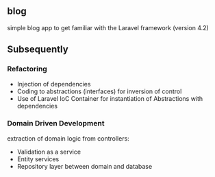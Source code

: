 ## blog

simple blog app to get familiar with the Laravel framework (version 4.2)

## Subsequently

### Refactoring

- Injection of dependencies
- Coding to abstractions (interfaces) for inversion of control
- Use of Laravel IoC Container for instantiation of Abstractions with dependencies


### Domain Driven Development

extraction of domain logic from controllers:

- Validation as a service
- Entity services
- Repository layer between domain and database

